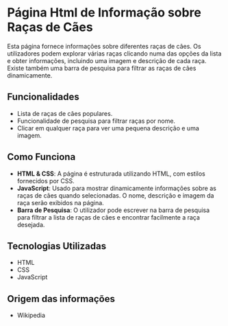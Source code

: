 # Página Html de Informação sobre Raças de Cães

Esta página fornece informações sobre diferentes raças de cães. Os utilizadores podem explorar várias raças clicando numa das opções da lista e obter informações, incluindo uma imagem e descrição de cada raça. Existe também uma barra de pesquisa para filtrar as raças de cães dinamicamente.

## Funcionalidades
- Lista de raças de cães populares.
- Funcionalidade de pesquisa para filtrar raças por nome.
- Clicar em qualquer raça para ver uma pequena descrição e uma imagem.

## Como Funciona
- **HTML & CSS**: A página é estruturada utilizando HTML, com estilos fornecidos por CSS.
- **JavaScript**: Usado para mostrar dinamicamente informações sobre as raças de cães quando selecionadas. O nome, descrição e imagem da raça serão exibidos na página.
- **Barra de Pesquisa**: O utilizador pode escrever na barra de pesquisa para filtrar a lista de raças de cães e encontrar facilmente a raça desejada.


## Tecnologias Utilizadas
- HTML
- CSS
- JavaScript

## Origem das informações
- Wikipedia
